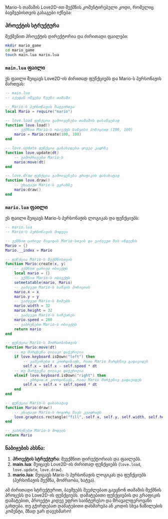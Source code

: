 Mario-ს თამაშის Love2D-ით შექმნის კომენტირებული კოდი, რომელიც ბავშვებისთვის გასაგები იქნება:

### პროექტის სტრუქტურა

შექმენით პროექტის დირექტორია და ძირითადი ფაილები:

```sh
mkdir mario_game
cd mario_game
touch main.lua mario.lua
```

### `main.lua` ფაილი

ეს ფაილი შეიცავს Love2D-ის ძირითად ფუნქციებს და Mario-ს პერსონაჟის მართვას:

```lua
-- main.lua
-- აქედან იწყება ჩვენი თამაში

-- Mario-ს პერსონაჟის ჩატვირთვა
local Mario = require("mario")

-- love.load ფუნქცია გამოიყენება თამაშის დასაწყებად
function love.load()
    -- ვქმნით Mario-ს ობიექტს საწყისი პოზიციით (100, 100)
    mario = Mario:create(100, 100)
end

-- love.update ფუნქცია განახლდება ყოველ კადრზე
function love.update(dt)
    -- ვამოძრავებთ Mario-ს
    mario:move(dt)
end

-- love.draw ფუნქცია გამოიყენება გრაფიკის დასახატად
function love.draw()
    -- ვხატავთ Mario-ს ეკრანზე
    mario:draw()
end
```

### `mario.lua` ფაილი

ეს ფაილი შეიცავს Mario-ს პერსონაჟის ლოგიკას და ფუნქციებს:

```lua
-- mario.lua
-- Mario-ს პერსონაჟის მოდული

-- ვქმნით ცარიელ მაგიდას Mario-სთვის და ვაძლევთ მას ინდექსს
Mario = {}
Mario.__index = Mario

-- ფუნქცია Mario-ს შექმნისთვის
function Mario:create(x, y)
    -- ვქმნით ცარიელ ობიექტს
    local mario = {}
    -- ვქმნით Mario-ს ობიექტს
    setmetatable(mario, Mario)
    -- ვაძლევთ Mario-ს საწყის პოზიციას
    mario.x = x
    mario.y = y
    -- ვაძლევთ Mario-ს ზომებს
    mario.width = 32
    mario.height = 32
    -- ვაძლევთ Mario-ს სიჩქარეს
    mario.speed = 200
    -- ვაბრუნებთ Mario-ს ობიექტს
    return mario
end

-- ფუნქცია Mario-ს მოძრაობისთვის
function Mario:move(dt)
    -- თუ მარცხენა ღილაკი დაჭერილია
    if love.keyboard.isDown("left") then
        -- ვამცირებთ x კოორდინატს, რათა Mario მარცხნივ გადავიდეს
        self.x = self.x - self.speed * dt
    -- თუ მარჯვენა ღილაკი დაჭერილია
    elseif love.keyboard.isDown("right") then
        -- ვზრდით x კოორდინატს, რათა Mario მარჯვნივ გადავიდეს
        self.x = self.x + self.speed * dt
    end
end

-- ფუნქცია Mario-ს დასახატად
function Mario:draw()
    -- ვხატავთ Mario-ს როგორც შავს კვადრატს
    love.graphics.rectangle("fill", self.x, self.y, self.width, self.height)
end

-- ვაბრუნებთ Mario-ს მოდულს
return Mario
```

### ნაბიჯების ახსნა:

1. **პროექტის სტრუქტურა**: შევქმნით დირექტორიას და ფაილებს.
2. **main.lua**: შეიცავს Love2D-ის ძირითად ფუნქციებს (`love.load`, `love.update`, `love.draw`).
3. **mario.lua**: შეიცავს Mario-ს პერსონაჟის ლოგიკას და ფუნქციებს (პერსონაჟის შექმნა, მოძრაობა, ხატვა).

ამ ძირითადი სტრუქტურით, ბავშვებს შეეძლებათ გაეცნონ თამაშის შექმნის პროცესს და Love2D-ის ფუნქციებს. დამატებითი ფუნქციების და გრაფიკის დამატებით, პროექტი კიდევ უფრო საინტერესო და მრავალფეროვანი გახდება. თუ გჭირდებათ დამატებითი დახმარება ან კოდის სხვა ნაწილების კომენტი, მზად ვარ დავეხმარო!
